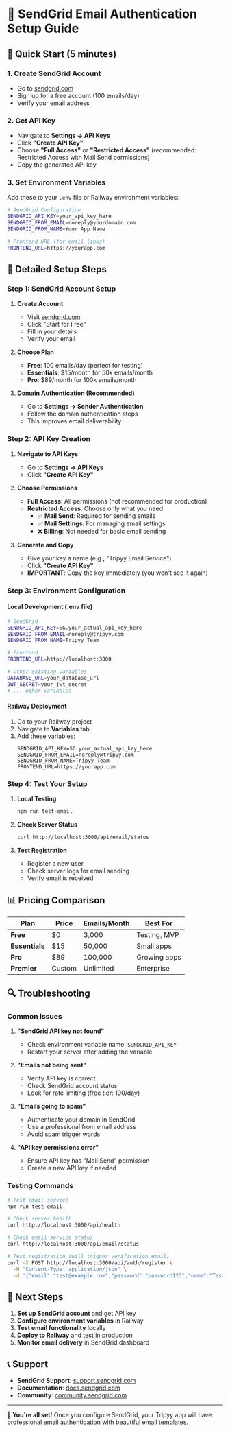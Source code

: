 # 📧 SendGrid Email Authentication Setup Guide

## 🚀 **Quick Start (5 minutes)**

### 1. **Create SendGrid Account**
- Go to [sendgrid.com](https://sendgrid.com)
- Sign up for a free account (100 emails/day)
- Verify your email address

### 2. **Get API Key**
- Navigate to **Settings → API Keys**
- Click **"Create API Key"**
- Choose **"Full Access"** or **"Restricted Access"** (recommended: Restricted Access with Mail Send permissions)
- Copy the generated API key

### 3. **Set Environment Variables**
Add these to your `.env` file or Railway environment variables:

```bash
# SendGrid Configuration
SENDGRID_API_KEY=your_api_key_here
SENDGRID_FROM_EMAIL=noreply@yourdomain.com
SENDGRID_FROM_NAME=Your App Name

# Frontend URL (for email links)
FRONTEND_URL=https://yourapp.com
```

## 🔧 **Detailed Setup Steps**

### **Step 1: SendGrid Account Setup**

1. **Create Account**
   - Visit [sendgrid.com](https://sendgrid.com)
   - Click "Start for Free"
   - Fill in your details
   - Verify your email

2. **Choose Plan**
   - **Free**: 100 emails/day (perfect for testing)
   - **Essentials**: $15/month for 50k emails/month
   - **Pro**: $89/month for 100k emails/month

3. **Domain Authentication (Recommended)**
   - Go to **Settings → Sender Authentication**
   - Follow the domain authentication steps
   - This improves email deliverability

### **Step 2: API Key Creation**

1. **Navigate to API Keys**
   - Go to **Settings → API Keys**
   - Click **"Create API Key"**

2. **Choose Permissions**
   - **Full Access**: All permissions (not recommended for production)
   - **Restricted Access**: Choose only what you need
     - ✅ **Mail Send**: Required for sending emails
     - ✅ **Mail Settings**: For managing email settings
     - ❌ **Billing**: Not needed for basic email sending

3. **Generate and Copy**
   - Give your key a name (e.g., "Tripyy Email Service")
   - Click **"Create API Key"**
   - **IMPORTANT**: Copy the key immediately (you won't see it again)

### **Step 3: Environment Configuration**

#### **Local Development (.env file)**
```bash
# SendGrid
SENDGRID_API_KEY=SG.your_actual_api_key_here
SENDGRID_FROM_EMAIL=noreply@tripyy.com
SENDGRID_FROM_NAME=Tripyy Team

# Frontend
FRONTEND_URL=http://localhost:3000

# Other existing variables
DATABASE_URL=your_database_url
JWT_SECRET=your_jwt_secret
# ... other variables
```

#### **Railway Deployment**
1. Go to your Railway project
2. Navigate to **Variables** tab
3. Add these variables:
   ```
   SENDGRID_API_KEY=SG.your_actual_api_key_here
   SENDGRID_FROM_EMAIL=noreply@tripyy.com
   SENDGRID_FROM_NAME=Tripyy Team
   FRONTEND_URL=https://yourapp.com
   ```

### **Step 4: Test Your Setup**

1. **Local Testing**
   ```bash
   npm run test-email
   ```

2. **Check Server Status**
   ```bash
   curl http://localhost:3000/api/email/status
   ```

3. **Test Registration**
   - Register a new user
   - Check server logs for email sending
   - Verify email is received

## 📊 **Pricing Comparison**

| Plan | Price | Emails/Month | Best For |
|------|-------|--------------|----------|
| **Free** | $0 | 3,000 | Testing, MVP |
| **Essentials** | $15 | 50,000 | Small apps |
| **Pro** | $89 | 100,000 | Growing apps |
| **Premier** | Custom | Unlimited | Enterprise |

## 🔍 **Troubleshooting**

### **Common Issues**

1. **"SendGrid API key not found"**
   - Check environment variable name: `SENDGRID_API_KEY`
   - Restart your server after adding the variable

2. **"Emails not being sent"**
   - Verify API key is correct
   - Check SendGrid account status
   - Look for rate limiting (free tier: 100/day)

3. **"Emails going to spam"**
   - Authenticate your domain in SendGrid
   - Use a professional from email address
   - Avoid spam trigger words

4. **"API key permissions error"**
   - Ensure API key has "Mail Send" permission
   - Create a new API key if needed

### **Testing Commands**

```bash
# Test email service
npm run test-email

# Check server health
curl http://localhost:3000/api/health

# Check email service status
curl http://localhost:3000/api/email/status

# Test registration (will trigger verification email)
curl -X POST http://localhost:3000/api/auth/register \
  -H "Content-Type: application/json" \
  -d '{"email":"test@example.com","password":"password123","name":"Test User"}'
```

## 🎯 **Next Steps**

1. **Set up SendGrid account** and get API key
2. **Configure environment variables** in Railway
3. **Test email functionality** locally
4. **Deploy to Railway** and test in production
5. **Monitor email delivery** in SendGrid dashboard

## 📞 **Support**

- **SendGrid Support**: [support.sendgrid.com](https://support.sendgrid.com)
- **Documentation**: [docs.sendgrid.com](https://docs.sendgrid.com)
- **Community**: [community.sendgrid.com](https://community.sendgrid.com)

---

**🎉 You're all set!** Once you configure SendGrid, your Tripyy app will have professional email authentication with beautiful email templates.
